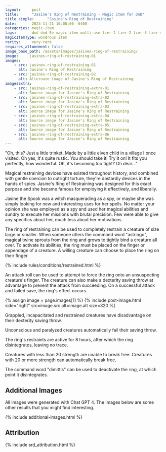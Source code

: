 ```yaml
---
layout:     post
title:      "Jasine's Ring of Restraining - Magic Item for DnD"
title_simple:      "Jasine's Ring of Restraining"
date:       2023-11-21 10:00:00 -0400
categories: magic-item
tags:       dnd dnd-5e magic-item multi-use tier-1 tier-2 tier-3 tier-4
magicItemType: wondrous item
rarity:     very-rare
requires_attunement: false
image_base_path: /assets/images/jasines-ring-of-restraining/
image:     jasines-ring-of-restraining-01
images:
    - src: jasines-ring-of-restraining-01
      alt: Jasine's Ring of Restraining
    - src: jasines-ring-of-restraining-02
      alt: Alternate image of Jasine's Ring of Restraining
imagesExtra:
    - src: jasines-ring-of-restraining-extra-01
      alt: Source image for Jasine's Ring of Restraining
    - src: jasines-ring-of-restraining-extra-02
      alt: Source image for Jasine's Ring of Restraining
    - src: jasines-ring-of-restraining-extra-03
      alt: Source image for Jasine's Ring of Restraining
    - src: jasines-ring-of-restraining-extra-04
      alt: Source image for Jasine's Ring of Restraining
    - src: jasines-ring-of-restraining-extra-05
      alt: Source image for Jasine's Ring of Restraining
    - src: jasines-ring-of-restraining-extra-06
      alt: Source image for Jasine's Ring of Restraining
---
```


<p class="read-aloud">
    "Oh, this? Just a little trinket. Made by a little elven child in a village I once visited. Oh yes, it's quite rustic. You should take it! Try it on! It fits you perfectly, how wonderful. Oh, it's becoming too tight? Oh dear..."
</p>

Magical restraining devices have existed throughout history, and combined with gentle coercion to outright torture, they're dastardly devices in the hands of spies. Jasine's Ring of Restraining was designed for this exact purpose and she became famous for employing it effectively, and liberally.

Jasine the Spook was a witch masquerading as a spy, or maybe she was simply looking for new and interesting uses for her spells. No matter your opinion she was employed as a spy and used her magical abilities and sundry to execute her missions with brutal precision. Few were able to give any specifics about her, much less about her motivations.

The ring of restraining can be used to completely restrain a creature of size large or smaller. When someone utters the command word "astringo", magical twine sprouts from the ring and grows to tightly bind a creature all over. To activate its abilities, the ring must be placed on the finger or appendage of a creature. A willing creature can choose to place the ring on their finger.

{% include rules/conditions/restrained.html %}

An attack roll can be used to attempt to force the ring onto an unsuspecting creature's finger. The creature can also make a dexterity saving throw at advantage to prevent the attack from succeeding. On a successful attack and failed save, the ring's effect occurs.

{% assign image = page.images[1] %}
{% include post-image.html side="right" src=image.src alt=image.alt size=320 %}

Grappled, incapacitated and restrained creatures have disadvantage on their dexterity saving throw.

Unconscious and paralyzed creatures automatically fail their saving throw.

The ring's restraints are active for 8 hours, after which the ring disintegrates, leaving no trace.

Creatures with less than 20 strength are unable to break free. Creatures with 20 or more strength can automatically break free.

The command word "dimittis" can be used to deactivate the ring, at which point it disintegrates.

<div style="clear: both;"></div>

## Additional Images

All images were generated with Chat GPT 4. The images below are some other results that you might find interesting.

{% include additional-images.html %}

## Attribution

{% include srd_attribution.html %}
